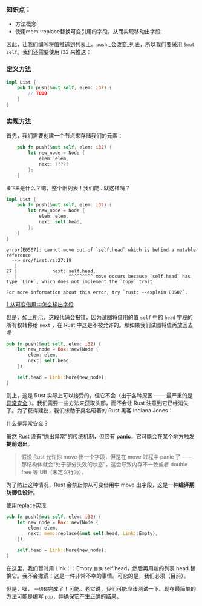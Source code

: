 ### 知识点：
- 方法概念
- 使用mem::replace替换可变引用的字段，从而实现移动出字段


因此，让我们编写将值推送到列表上。`push` _会改变_列表，所以我们要采用 `&mut self`。我们还需要使用 i32 来推送：
### 定义方法
```rust
impl List {
    pub fn push(&mut self, elem: i32) {
        // TODO
    }
}
```
### 实现方法
首先，我们需要创建一个节点来存储我们的元素：
```rust
    pub fn push(&mut self, elem: i32) {
        let new_node = Node {
            elem: elem,
            next: ?????
        };
    }
```
`接下来`是什么？嗯，整个旧列表！我们能...就这样吗？
```rust
impl List {
    pub fn push(&mut self, elem: i32) {
        let new_node = Node {
            elem: elem,
            next: self.head,
        };
    }
}
```

```
error[E0507]: cannot move out of `self.head` which is behind a mutable reference
  --> src/first.rs:27:19
   |
27 |             next: self.head,
   |                   ^^^^^^^^^ move occurs because `self.head` has type `Link`, which does not implement the `Copy` trait

For more information about this error, try `rustc --explain E0507`.
```
[1 从可变借用中怎么移出字段](../../../note/所有权/1%20从可变借用中怎么移出字段.md)

但是，如上所示，这段代码会报错，因为试图将借用的值 `self` 中的 `head` 字段的所有权转移给 `next` ，在 Rust 中这是不被允许的。那如果我们试图将值再放回去呢
```rust
pub fn push(&mut self, elem: i32) {
    let new_node = Box::new(Node {
        elem: elem,
        next: self.head,
    });

    self.head = Link::More(new_node);
}
```

则上，这是 Rust 实际上可以接受的，但它不会（出于各种原因 —— 最严重的是[异常安全](https://doc.rust-lang.org/nightly/nomicon/exception-safety.html) ）。我们需要一些方法来获取头部，而不会让 Rust 注意到它已经消失了。为了获得建议，我们求助于臭名昭著的 Rust 黑客 Indiana Jones：
 
 什么是异常安全？

虽然 Rust 没有“抛出异常”的传统机制，但它有 **panic**，它可能会在某个地方触发 **提前退出**。

> 假设 Rust 允许你 move 出一个字段，但是在 move 过程中 panic 了 —— 那结构体就会“处于部分失效的状态”，这会导致内存不一致或者 double free 等 UB（未定义行为）。

为了防止这种情况，Rust 会禁止你从可变借用中 move 出字段，这是一种**编译期防御性设计**。


使用replace实现

```rust
pub fn push(&mut self, elem: i32) {
    let new_node = Box::new(Node {
        elem: elem,
        next: mem::replace(&mut self.head, Link::Empty),
    });

    self.head = Link::More(new_node);
}


```

在这里，我们暂时用 Link：：Empty `替换` self.head，然后再用新的列表 head 替换它。我不会撒谎：这是一件非常不幸的事情。可悲的是，我们必须（目前）。

但是，嘿， `一切都`完成了！可能。老实说，我们可能应该测试一下。现在最简单的方法可能是编写 `pop`，并确保它产生正确的结果。